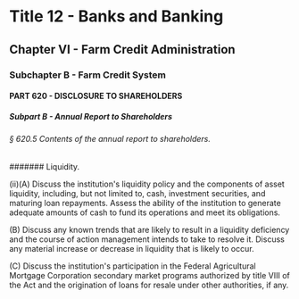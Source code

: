 
# Title 12 - Banks and Banking
## Chapter VI - Farm Credit Administration
### Subchapter B - Farm Credit System
#### PART 620 - DISCLOSURE TO SHAREHOLDERS
##### Subpart B - Annual Report to Shareholders
###### § 620.5 Contents of the annual report to shareholders.
####### Liquidity.

(ii)(A) Discuss the institution's liquidity policy and the components of asset liquidity, including, but not limited to, cash, investment securities, and maturing loan repayments. Assess the ability of the institution to generate adequate amounts of cash to fund its operations and meet its obligations.

(B) Discuss any known trends that are likely to result in a liquidity deficiency and the course of action management intends to take to resolve it. Discuss any material increase or decrease in liquidity that is likely to occur.

(C) Discuss the institution's participation in the Federal Agricultural Mortgage Corporation secondary market programs authorized by title VIII of the Act and the origination of loans for resale under other authorities, if any.
